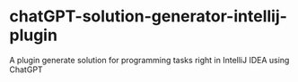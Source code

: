 # chatGPT-solution-generator-intellij-plugin
A plugin generate solution for programming tasks right in IntelliJ IDEA using ChatGPT
